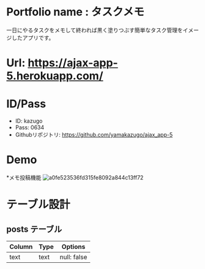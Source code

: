 # Portfolio name : タスクメモ

一日にやるタスクをメモして終われば黒く塗りつぶす簡単なタスク管理をイメージしたアプリです。

# Url: https://ajax-app-5.herokuapp.com/

# ID/Pass

* ID: kazugo
* Pass: 0634
* Githubリポジトリ: https://github.com/yamakazugo/ajax_app-5


# Demo
*メモ投稿機能
![a0fe523536fd315fe8092a844c13ff72](https://user-images.githubusercontent.com/73051044/110231827-8b425b80-7f5d-11eb-9303-f8f86111a3df.gif)


# テーブル設計

## posts テーブル

| Column   | Type   | Options     |
| -------- | ------ | ----------- |
| text     | text   | null: false |


